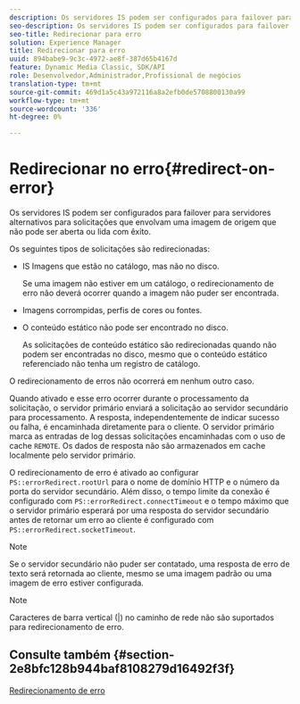 ```yaml
---
description: Os servidores IS podem ser configurados para failover para servidores alternativos para solicitações que envolvam uma imagem de origem que não pode ser aberta ou lida com êxito.
seo-description: Os servidores IS podem ser configurados para failover para servidores alternativos para solicitações que envolvam uma imagem de origem que não pode ser aberta ou lida com êxito.
seo-title: Redirecionar para erro
solution: Experience Manager
title: Redirecionar para erro
uuid: 894babe9-9c3c-4972-ae8f-387d65b4167d
feature: Dynamic Media Classic, SDK/API
role: Desenvolvedor,Administrador,Profissional de negócios
translation-type: tm+mt
source-git-commit: 469d1a5c43a972116a8a2efb0de5708800130a99
workflow-type: tm+mt
source-wordcount: '336'
ht-degree: 0%

---
```



# Redirecionar no erro{#redirect-on-error}

Os servidores IS podem ser configurados para failover para servidores alternativos para solicitações que envolvam uma imagem de origem que não pode ser aberta ou lida com êxito.

Os seguintes tipos de solicitações são redirecionadas:

* IS Imagens que estão no catálogo, mas não no disco.

   Se uma imagem não estiver em um catálogo, o redirecionamento de erro não deverá ocorrer quando a imagem não puder ser encontrada.

* Imagens corrompidas, perfis de cores ou fontes.
* O conteúdo estático não pode ser encontrado no disco.

   As solicitações de conteúdo estático são redirecionadas quando não podem ser encontradas no disco, mesmo que o conteúdo estático referenciado não tenha um registro de catálogo.

O redirecionamento de erros não ocorrerá em nenhum outro caso.

Quando ativado e esse erro ocorrer durante o processamento da solicitação, o servidor primário enviará a solicitação ao servidor secundário para processamento. A resposta, independentemente de indicar sucesso ou falha, é encaminhada diretamente para o cliente. O servidor primário marca as entradas de log dessas solicitações encaminhadas com o uso de cache `REMOTE`. Os dados de resposta não são armazenados em cache localmente pelo servidor primário.

O redirecionamento de erro é ativado ao configurar `PS::errorRedirect.rootUrl` para o nome de domínio HTTP e o número da porta do servidor secundário. Além disso, o tempo limite da conexão é configurado com `PS::errorRedirect.connectTimeout` e o tempo máximo que o servidor primário esperará por uma resposta do servidor secundário antes de retornar um erro ao cliente é configurado com `PS::errorRedirect.socketTimeout`.

>[!NOTE]
>
>Se o servidor secundário não puder ser contatado, uma resposta de erro de texto será retornada ao cliente, mesmo se uma imagem padrão ou uma imagem de erro estiver configurada.

>[!NOTE]
>
>Caracteres de barra vertical (|) no caminho de rede não são suportados para redirecionamento de erro.

## Consulte também {#section-2e8bfc128b944baf8108279d16492f3f}

[Redirecionamento de erro](../../../is-api/image-serving-api-ref/c-configuration-and-administration/c-server-settings/r-error-redirection.md#reference-268b1bf6ce1b44bb979727c6f5daf1ac)
